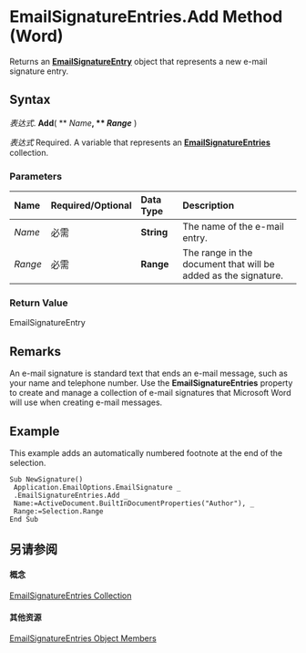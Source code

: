 
# EmailSignatureEntries.Add Method (Word)

Returns an  **[EmailSignatureEntry](a8cf11de-7a46-c609-3cd7-508e9ef91e09.md)** object that represents a new e-mail signature entry.


## Syntax

 _表达式_. **Add**( ** _Name_**, ** _Range_** )

 _表达式_ Required. A variable that represents an **[EmailSignatureEntries](42a63f45-f989-be32-e75a-059c9a77c6f1.md)** collection.


### Parameters



|**Name**|**Required/Optional**|**Data Type**|**Description**|
|:-----|:-----|:-----|:-----|
| _Name_|必需|**String**|The name of the e-mail entry.|
| _Range_|必需|**Range**|The range in the document that will be added as the signature.|

### Return Value

EmailSignatureEntry


## Remarks

An e-mail signature is standard text that ends an e-mail message, such as your name and telephone number. Use the  **EmailSignatureEntries** property to create and manage a collection of e-mail signatures that Microsoft Word will use when creating e-mail messages.


## Example

This example adds an automatically numbered footnote at the end of the selection.


```
Sub NewSignature() 
 Application.EmailOptions.EmailSignature _ 
 .EmailSignatureEntries.Add _ 
 Name:=ActiveDocument.BuiltInDocumentProperties("Author"), _ 
 Range:=Selection.Range 
End Sub
```


## 另请参阅


#### 概念


[EmailSignatureEntries Collection](42a63f45-f989-be32-e75a-059c9a77c6f1.md)
#### 其他资源


[EmailSignatureEntries Object Members](http://msdn.microsoft.com/library/a6ee6027-ec48-6762-fccb-8c68242c1f90%28Office.15%29.aspx)